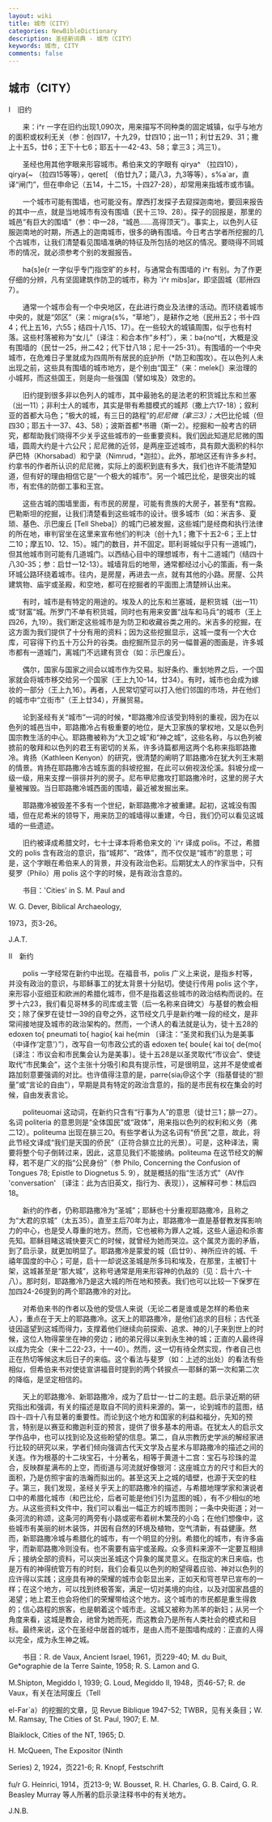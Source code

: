 ```yaml
---
layout: wiki
title: 城市（CITY）
categories: NewBibleDictionary
description: 圣经新词典 - 城市（CITY）
keywords: 城市, CITY
comments: false
---
```


## 城市（CITY）

Ⅰ　旧约

　　来：i^r 一字在旧约出现1,090次，用来描写不同种类的固定城镇，似乎与地方的面积或权利无关（参：创四17，十九29，廿四10；出一11；利廿五29、31；撒上十五5，廿6；王下十七6；耶五十一42-43、58；拿三3；鸿三1）。

　　圣经也用其他字眼来形容城市。希伯来文的字眼有 qirya^ （拉四10），qirya{~ （拉四15等等），qeret[ （伯廿九7；箴八3，九3等等），s%a`ar，直译“闸门”，但在申命记（五14，十二15，十四27-28），却常用来指城市或市镇。

　　一个城市可能有围墙，也可能没有。摩西打发探子去窥探迦南地，要回来报告的其中一点，就是当地城市有没有围墙（民十三19、28）。探子的回报是，那里的城邑“有巨大的围墙”（参：中一28，“城邑……高得顶天”）。事实上，以色列人征服迦南地的时期，所遇上的迦南城市，很多的确有围墙。今日考古学者所挖掘的几个古城市，让我们清楚看见围墙准确的特征及所包括的地区的情况。要晓得不同城市的情况，就必须参考个别的发掘报告。

　　ha{s]e{r 一字似乎专门指空旷的乡村，与通常会有围墙的 i^r 有别。为了作更仔细的分辨，凡有坚固建筑作防卫的城市，称为 `i^r mibs]ar，即坚固城（耶卅四7）。

　　通常一个城市会有一个中央地区，在此进行商业及法律的活动。而环绕着城市中央的，就是“郊区”（来：migra{s%，“草地”），是耕作之地（民卅五2；书十四4；代上五16，六55；结四十八15、17）。在一些较大的城镇周围，似乎也有村落。这些村落被称为“女儿”〔译注：和合本作“乡村”），来：ba{no^t[，大概是没有围墙的（民廿一25，卅二42；代下廿八18；尼十一25-31）。有围墙的一个中央城市，在危难日子里就成为四周所有居民的庇护所（*防卫和围攻）。在以色列人未出现之前，这些具有围墙的城市地方，是个别由“国王”（来：melek[）来治理的小城邦，而这些国王，则是向一些强国（譬如埃及）效忠的。

　　旧约提到很多非以色列人的城市，其中最驰名的是法老的积货城比东和兰塞（出一11）；非利士人的城市，其实是带有希腊模式的城邦（撒上六17-18）；叙利亚的首都大马色；“极大的城，有三日的路程”的*尼尼微（拿三3）；大*巴比伦城（但四30；耶五十一37、43、58）；波斯首都*书珊（斯一2）。挖掘和一般考古的研究，都帮助我们晓得不少关乎这些城市的一些重要资料。我们因此知道尼尼微的围墙，圆周大约是十六公尺；尼尼微的近邻，是两座亚述城市，具有颇大面积的科尔萨巴特（Khorsabad）和宁录（Nimrud，*迦拉）。此外，那地区还有许多乡村。约拿书的作者所认识的尼尼微，实际上的面积到底有多大，我们也许不能清楚知道，但有好的理由相信它是“一个极大的城市”。另一个城巴比伦，是很突出的城市，有宏伟的防御工事和王宫。

　　这些古城的围墙里面，有市民的房屋，可能有贵族的大房子，甚至有*宫殿。巴勒斯坦的挖掘，让我们清楚看到这些城市的设计。很多城市（如：米吉多、夏琐、基色、示巴废丘 [Tell Sheba]）的城门已被发掘，这些城门是经商和执行法律的所在地，审判官坐在这里来宣布他们的判决（创十九1；撒下十五2-6；王上廿二10；摩五10、12、15）。城门的数目，并不固定。耶利哥城似乎只有一道城门，但其他城市则可能有几道城门。以西结心目中的理想城市，有十二道城门（结四十八30-35；参：启廿一12-13）。城墙背后的地带，通常都经过小心的策画，有一条环城公路环绕着城市。往内，是房屋，再进去一点，就有其他的小路。房屋、公共建筑物、庙宇或圣殿，和空地，都可在挖掘者的平面图上清楚辨认出来。

　　有时，城市是有特定的用途的。埃及人的比东和兰塞城，是积货城（出一11）或“财富”城。所罗门不单有积货城，同时也有用来安置“战车和马兵”的城市（王上四26，九19）。我们断定这些城市是为防卫和收藏谷类之用的。米吉多的挖掘，在这方面为我们提供了十分有用的资料；因为这些挖掘显示，这城一度有一个大仓库，可容得下约五十万公升的谷类。由挖掘所显示的另一幅普遍的图画是，许多城市都有一道城门，离城门不远建有货仓（如：示巴废丘）。

　　偶尔，国家与国家之间会以城市作为交易。拟好条约、重划地界之后，一个国家就会将城市移交给另一个国家（王上九10-14，廿34）。有时，城市也会成为嫁妆的一部分（王上九16）。再者，人民常切望可以打入他们邻国的市场，并在他们的城市中“立街市”（王上廿34），开展贸易。

　　论到圣经有关“城市”一词的时候，*耶路撒冷应该受到特别的重视，因为在以色列的城邑当中，耶路撒冷占有极重要的地位，是大卫家族的掌权地，又是以色列国宗教生活的中心。耶路撒被称为“大卫之城”和“神之城”，这些名称，与以色列被掳前的敬拜和以色列的君王有密切的关系，许多诗篇都用这两个名称来指耶路撒冷。肯扬（Kathleen Kenyon）的研究，很清楚的阐明了耶路撒冷在犹大列王末期的情景。肯扬在耶路撒冷古城东面的斜坡挖掘，在此可以俯视汲伦溪。斜坡分成一级一级，用来支撑一徘徘并列的房子。尼布甲尼撒攻打耶路撒冷时，这里的房子大量被摧毁。当日耶路撒冷城西面的围墙，最近被发掘出来。

　　耶路撒冷被毁差不多有一个世纪，新耶路撒冷才被重建。起初，这城没有围墙，但在尼希米的领导下，用来防卫的城墙得以重建，今日，我们仍可以看见这城墙的一些遗迹。

　　旧约被译成希腊文时，七十士译本将希伯来文的 `i^r 译成 polis。不过，希腊文的 polis 含有政治的意识，指“城邦”、“政体”，而不仅仅是“城市”的意思；可是，这个字眼在希伯来人的背景，并没有政治色彩。后期犹太人的作家当中，只有斐罗（Philo）用 polis 这个字的时候，是有政治含意的。

　　书目：'Cities' in S. M. Paul and

W. G. Dever, Biblical Archaeology,

1973，页3-26。

J.A.T.

Ⅱ　新约

　　polis 一字经常在新约中出现。在福音书，polis 广义上来说，是指乡村等，并没有政治的意识，与耶稣事工的犹太背景十分贴切。使徒行传用 polis 这个字，来形容小亚细亚和欧洲的希腊化城市，但不是指着这些城市的政治结构而说的。在罗十六23，我们看见哥林多的司库或主管（后一名称来自碑文）与基督的教会相交；除了保罗在徒廿一39的自夸之外，这节经文几乎是新约唯一段的经文，是非常间接地提及城市的政治架构的。然而，一个诱人的看法就是认为，徒十五28的 edoxen to{ pneumati to{ hagio{ kai he{min 〔译注：“圣灵和我们认为是美事（中译作‘定意’）”〕，改写自一句市政公式的语 edoxen te{ boule{ kai to{ de{mo{ 〔译注：市议会和市民集会认为是美事〕。徒十五28是以圣灵取代“市议会”、使徒取代“市民集会”，这个主张十分吸引和具有提示性，可是很明显，这并不是使或者路加刻意要强调的对比。也许值得注意的是，parre{sia¡@这个字（指基督徒的“胆量”或“言论的自由”），早期是具有特定的政治含意的，指的是市民有权在集会的时候，自由发表言论。

　　politeuomai 这动词，在新约只含有“行事为人”的意思（徒廿三1；腓一27）。名词 politeria 的意思则是“全体国民”或“政体”，用来指以色列的权利和义务（弗二12）。politeuma 出现在腓三20。有些学者认为这名词有“侨民”之意，故此，将此节经文译成“我们是天国的侨民”（正符合腓立比的光景）。可是，这种译法，需要将整个句子倒转过来，因此，这意见我们不能接纳。politeuma 在这节经文的解释，若不是广义的指“公民身份”（参 Philo, Concerning the Confusion of Tongues 78; Epistle to Diognetus 5. 9），就是概括的指“生活方式”（AV作 'conversation' 〔译注：此为古旧英文，指行为、表现〕），这解释可参：林后四18。

　　新约的作者，仍称耶路撒冷为“圣城”；耶稣也十分重视耶路撒冷，且称之为“大君的京城”（太五35）。直至主后70年为止，耶路撒冷一直是基督教发挥影响力的中心，也是受人尊重的地方。然而，它也被称为罪人之城，这些人逼迫和杀害先知。耶稣目睹这城快要灭亡的时候，就曾经为她而哭泣。这个属灵方面的矛盾，到了启示录，就更加明显了。耶路撒冷是蒙爱的城（启廿9）、神所应许的城、千禧年国度的中心；可是，启十一却说这圣城是所多玛和埃及，在那里，主被钉十架，这城甚至是“那大城”，这称号通常是用来形容神的仇敌的（见：启十六-十八）。那时刻，耶路撒冷乃是这大城的所在地和预表。我们也可以比较一下保罗在加四24-26提到的两个耶路撒冷的对比。

　　对希伯来书的作者以及他的受信人来说（无论二者是谁或是怎样的希伯来人），重点在于天上的耶路撒冷。这天上的耶路撒冷，是他们追求的目标；古代圣徒因遥望到这城而得力，支撑着他们继续向前探索、追求、神的儿子来到世上的时候，这位人物得蒙坐在神的旁边；祂的弟兄得以来到永生神的城；正直的人最终得以成为完全（来十二22-23，十一40）。然而，这一切有待全然实现，作者自己也正在热切等候这末后日子的来临。这个看法与斐罗（如：上述的出处）的看法有些相似，但希伯来书对使徒宣讲福音时提到的两个转捩点──耶稣的第一次和第二次的降临，是坚定相信的。

　　天上的耶路撒冷、新耶路撒冷，成为了启廿一-廿二的主题。启示录近期的研究指出和强调，有关的描述是取自不同的资料来源的。第一，论到城市的蓝图，结四十-四十八有显著的重要性。而论到这个地方和国家的利益和福分，先知的预言，特别是以赛亚和撒迦利亚的预言，提供了很多基本的用语。在犹太人的启示文学作品中，也可以找到论及这些盼望的信息。第二，自从宗教历史学派的解经家进行比较的研究以来，学者们倾向强调古代天文学及占星术与耶路撒冷的描述之间的关连。作为根基的十二块宝石，十分著名，相等于黄道十二宫：宝石与珍珠的混合，反映群星满布的上空，而街道与河流就好像银河：这座城立方的尺寸和巨大的面积，乃是仿照宇宙的浩瀚而拟出的。甚至这天上之城的墙壁，也源于天空的柱子。第三，我们发现，圣经关乎天上的耶路撒冷的描述，与希腊地理学家和演说者口中的希腊化城市（和巴比伦，后者可能是他们引为蓝图的城），有不少相似的地方。从这些资料文件中，我们可以看出一幅正方的城市图则；一条中央街道；对一条河流的称颂，这条河的两旁有小路或密布着树木繁茂的小岛；在他们想像中，这些城市有美丽的树木装饰，并因有自然的环境及植物，空气清新，有益健康。然而，新耶路撒冷城与希腊化的城市，有一个明显的分别。希腊化的城市，有许多庙宇，而新耶路撒冷则没有。也不需要有庙宇或圣殿。众多资料来源不一定要互相排斥；接纳全部的资料，可以突出圣城这个异象的属灵意义。在指定的末日来临，也是万有的神得统管万有的时刻，我们会看见以色列的盼望得着应验、神对以色列的应许得以实践；这座具有神的荣耀的城市会彰显出来，正如天和穹苍早已宣布的一样；在这个地方，可以找到终极答案，满足一切对美境的向往，以及对国家昌盛的渴望；地上君王也会将他们的荣耀带给这个地方。这个城市的市民都是重生得救的；信心路程的旅客，也是朝着这个城市走。这城又被称为羔羊的新妇；从另一个角度来看，这城是教会，祂曾为她而死，而这教会乃是所有人类社会的模式和目标。最终来说，这个在圣经中居首的城市，是由人而不是围墙构成的：正直的人得以完全，成为永生神之城。

　　书目：R. de Vaux, Ancient Israel, 1961，页229-40; M. du Buit, Ge*ographie de la Terre Sainte, 1958; R. S. Lamon and G.

M.Shipton, Megiddo I, 1939; G. Loud, Megiddo II, 1948，页46-57; R. de Vaux，有关在法阿废丘（Tell

el-Far`a）的挖掘的文章，见 Revue Biblique 1947-52; TWBR，见有关条目；W. M. Ramsay, The Cities of St. Paul, 1907; E. M.

Blaiklock, Cities of the NT, 1965; D.

H. McQueen, The Expositor (Ninth

Series) 2, 1924，页221-6; R. Knopf, Festschrift

fu/r G. Heinrici, 1914，页213-9; W. Bousset, R. H. Charles, G. B. Caird, G. R. Beasley Murray 等人所著的启示录注释书中的有关地方。

J.N.B.






